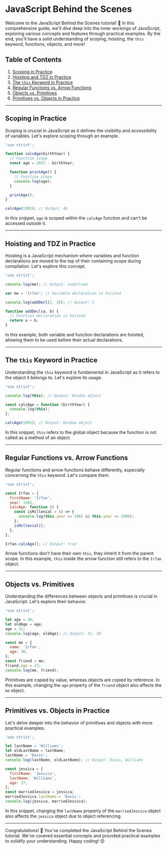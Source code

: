 # JavaScript Behind the Scenes

Welcome to the JavaScript Behind the Scenes tutorial! 🚀 In this comprehensive guide, we'll dive deep into the inner workings of JavaScript, exploring various concepts and features through practical examples. By the end, you'll have a solid understanding of scoping, hoisting, the `this` keyword, functions, objects, and more!

## Table of Contents
1. [Scoping in Practice](#scoping-in-practice)
2. [Hoisting and TDZ in Practice](#hoisting-and-tdz-in-practice)
3. [The `this` Keyword in Practice](#the-this-keyword-in-practice)
4. [Regular Functions vs. Arrow Functions](#regular-functions-vs-arrow-functions)
5. [Objects vs. Primitives](#objects-vs-primitives)
6. [Primitives vs. Objects in Practice](#primitives-vs-objects-in-practice)

---

## Scoping in Practice
Scoping is crucial in JavaScript as it defines the visibility and accessibility of variables. Let's explore scoping through an example.

```javascript
'use strict';

function calcAge(birthYear) {
  // Function scope
  const age = 2037 - birthYear;

  function printAge() {
    // Function scope
    console.log(age);
  }

  printAge();
}

calcAge(1991); // Output: 46
```

In this snippet, `age` is scoped within the `calcAge` function and can't be accessed outside it.

---

## Hoisting and TDZ in Practice
Hoisting is a JavaScript mechanism where variables and function declarations are moved to the top of their containing scope during compilation. Let's explore this concept.

```javascript
'use strict';

console.log(me); // Output: undefined

var me = 'Irfan'; // Variable declaration is hoisted

console.log(addDecl(2, 3)); // Output: 5

function addDecl(a, b) {
  // Function declaration is hoisted
  return a + b;
}
```

In this example, both variable and function declarations are hoisted, allowing them to be used before their actual declarations.

---

## The `this` Keyword in Practice
Understanding the `this` keyword is fundamental in JavaScript as it refers to the object it belongs to. Let's explore its usage.

```javascript
'use strict';

console.log(this); // Output: Window object

const calcAge = function (birthYear) {
  console.log(this);
};

calcAge(1991); // Output: Window object
```

In this snippet, `this` refers to the global object because the function is not called as a method of an object.

---

## Regular Functions vs. Arrow Functions
Regular functions and arrow functions behave differently, especially concerning the `this` keyword. Let's compare them.

```javascript
'use strict';

const Irfan = {
  firstName: 'Irfan',
  year: 1991,
  calcAge: function () {
    const isMillenial = () => {
      console.log(this.year >= 1981 && this.year <= 1996);
    };
    isMillenial();
  },
};

Irfan.calcAge(); // Output: true
```

Arrow functions don't have their own `this`, they inherit it from the parent scope. In this example, `this` inside the arrow function still refers to the `Irfan` object.

---

## Objects vs. Primitives
Understanding the differences between objects and primitives is crucial in JavaScript. Let's explore their behavior.

```javascript
'use strict';

let age = 30;
let oldAge = age;
age = 31;
console.log(age, oldAge); // Output: 31, 30

const me = {
  name: 'Irfan',
  age: 30,
};
const friend = me;
friend.age = 27;
console.log(me, friend);
```

Primitives are copied by value, whereas objects are copied by reference. In this example, changing the `age` property of the `friend` object also affects the `me` object.

---

## Primitives vs. Objects in Practice
Let's delve deeper into the behavior of primitives and objects with more practical examples.

```javascript
'use strict';

let lastName = 'Williams';
let oldLastName = lastName;
lastName = 'Davis';
console.log(lastName, oldLastName); // Output: Davis, Williams

const jessica = {
  firstName: 'Jessica',
  lastName: 'Williams',
  age: 27,
};
const marriedJessica = jessica;
marriedJessica.lastName = 'Davis';
console.log(jessica, marriedJessica);
```

In this snippet, changing the `lastName` property of the `marriedJessica` object also affects the `jessica` object due to object referencing.

---

Congratulations! 🎉 You've completed the JavaScript Behind the Scenes tutorial. We've covered essential concepts and provided practical examples to solidify your understanding. Happy coding! 😊